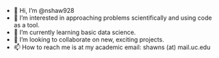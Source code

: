 - 👋 Hi, I’m @nshaw928
- 👀 I’m interested in approaching problems scientifically and using code as a tool.
- 🌱 I’m currently learning basic data science.
- 💞️ I’m looking to collaborate on new, exciting projects.
- 📫 How to reach me is at my academic email: shawns (at) mail.uc.edu

<!---
nshaw928/nshaw928 is a ✨ special ✨ repository because its `README.md` (this file) appears on your GitHub profile.
You can click the Preview link to take a look at your changes.
--->
